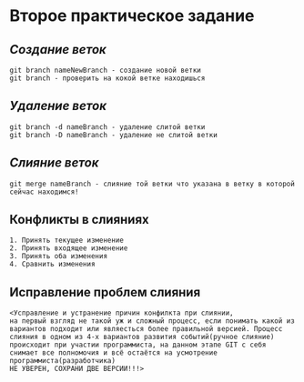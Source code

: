 # **Второе практическое задание**

## *Создание веток*
    git branch nameNewBranch - создание новой ветки 
    git branch - проверить на кокой ветке находишься

 ## *Удаление веток*
    git branch -d nameBranch - удаление слитой ветки
    git branch -D nameBranch - удаление не слитой ветки

## *Слияние веток*
    git merge nameBranch - слияние той ветки что указана в ветку в которой сейчас находимся!

## Конфликты в слияниях
    1. Принять текущее изменение
    2. Принять входящее изменение 
    3. Принять оба изменения
    4. Сравнить изменения

## Исправление проблем слияния
    <Усправление и устранение причин конфилкта при слиянии, 
    на первый взгляд не такой уж и сложный процесс, если понимать какой из вариантов подходит или являесться более правильной версией. Процесс слияния в одном из 4-х вариантов развития событий(ручное слияние) происходит при участии программиста, на данном этапе GIT с себя снимает все полномочия и всё остаётся на усмотрение программиста(разработчика) 
    НЕ УВЕРЕН, СОХРАНИ ДВЕ ВЕРСИИ!!!>
